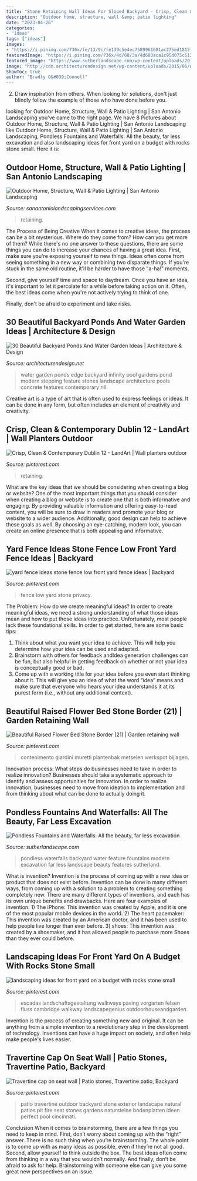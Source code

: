 ```yaml
---
title: "Stone Retaining Wall Ideas For Sloped Backyard - Crisp, Clean &amp; Contemporary Dublin 12"
description: "Outdoor home, structure, wall &amp; patio lighting"
date: "2023-04-26"
categories:
- "ideas"
tags: ["ideas"]
images:
- "https://i.pinimg.com/736x/fe/13/9c/fe139c5e4ec7589961681ac275ed1812.jpg"
featuredImage: "https://i.pinimg.com/736x/4d/68/3a/4d683aca1c95d075c612f777855a0abc.jpg"
featured_image: "https://www.sutherlandscape.com/wp-content/uploads/2018/06/innovation-backyard-water-features-gorgeous-feature-pondless-waterfalls-for-the-landscape-ideas.jpg"
image: "http://cdn.architecturendesign.net/wp-content/uploads/2015/06/AD-Backyard-Ponds-Water-Gardens-29.jpg"
ShowToc: true
author: "Bradly O&#039;Connell"
---
```



2. Draw inspiration from others. When looking for solutions, don't just blindly follow the example of those who have done before you. 

	

		
looking for Outdoor Home, Structure, Wall &amp; Patio Lighting | San Antonio Landscaping you've came to the right page. We have 8 Pictures about Outdoor Home, Structure, Wall &amp; Patio Lighting | San Antonio Landscaping like Outdoor Home, Structure, Wall &amp; Patio Lighting | San Antonio Landscaping, Pondless Fountains and Waterfalls: All the beauty, far less excavation and also landscaping ideas for front yard on a budget with rocks stone small. Here it is:
		
    
## Outdoor Home, Structure, Wall &amp; Patio Lighting | San Antonio Landscaping

<img loading=lazy src="https://www.sanantoniolandscapingservices.com/wp-content/uploads/2018/01/Structure-Retaining-Wall-Lighting.jpg" onerror="this.onerror=null;this.src='https://tse4.mm.bing.net/th?id=OIP.Du04x3M1Wzl9T2mGCK9TiAHaEU&amp;pid=15.1';" alt="Outdoor Home, Structure, Wall &amp; Patio Lighting | San Antonio Landscaping">

_Source: sanantoniolandscapingservices.com_

>retaining. 

	

The Process of Being Creative
When it comes to creative ideas, the process can be a bit mysterious. Where do they come from? How can you get more of them? While there's no one answer to these questions, there are some things you can do to increase your chances of having a great idea.
First, make sure you're exposing yourself to new things. Ideas often come from seeing something in a new way or combining two disparate things. If you're stuck in the same old routine, it'll be harder to have those "a-ha!" moments.

 Second, give yourself time and space to daydream. Once you have an idea, it's important to let it percolate for a while before taking action on it. Often, the best ideas come when you're not actively trying to think of one.

Finally, don't be afraid to experiment and take risks.

    
## 30 Beautiful Backyard Ponds And Water Garden Ideas | Architecture &amp; Design

<img loading=lazy src="http://cdn.architecturendesign.net/wp-content/uploads/2015/06/AD-Backyard-Ponds-Water-Gardens-29.jpg" onerror="this.onerror=null;this.src='https://tse3.mm.bing.net/th?id=OIP.p4nU3prB8Y9cvn8-wMIC1QHaE8&amp;pid=15.1';" alt="30 Beautiful Backyard Ponds And Water Garden Ideas | Architecture &amp; Design">

_Source: architecturendesign.net_

>water garden ponds edge backyard infinity pool gardens pond modern stepping feature stones landscape architecture pools concrete features contemporary rill. 

	

Creative art is a type of art that is often used to express feelings or ideas. It can be done in any form, but often includes an element of creativity and creativity.

    
## Crisp, Clean &amp; Contemporary Dublin 12 - LandArt | Wall Planters Outdoor

<img loading=lazy src="https://i.pinimg.com/736x/3e/cf/ea/3ecfeaf73afe2a2ecfb51f2cdca0ee7a.jpg" onerror="this.onerror=null;this.src='https://tse4.mm.bing.net/th?id=OIP.tGcMdPkn1opb_gwsBt4ccwHaJ3&amp;pid=15.1';" alt="Crisp, Clean &amp; Contemporary Dublin 12 - LandArt | Wall planters outdoor">

_Source: pinterest.com_

>retaining. 

	

What are the key ideas that we should be considering when creating a blog or website?
One of the most important things that you should consider when creating a blog or website is to create one that is both informative and engaging. By providing valuable information and offering easy-to-read content, you will be sure to draw in readers and promote your blog or website to a wider audience. Additionally, good design can help to achieve these goals as well. By choosing an eye-catching, modern look, you can create an online presence that is both appealing and informative.

    
## Yard Fence Ideas Stone Fence Low Front Yard Fence Ideas | Backyard

<img loading=lazy src="https://i.pinimg.com/736x/4d/68/3a/4d683aca1c95d075c612f777855a0abc.jpg" onerror="this.onerror=null;this.src='https://tse4.mm.bing.net/th?id=OIP.V6fxyDgllHg3NFHD5vseZAHaKR&amp;pid=15.1';" alt="yard fence ideas stone fence low front yard fence ideas | Backyard">

_Source: pinterest.com_

>fence low yard stone privacy. 

	

The Problem: How do we create meaningful ideas?
In order to create meaningful ideas, we need a strong understanding of what those ideas mean and how to put those ideas into practice. Unfortunately, most people lack these foundational skills. In order to get started, here are some basic tips: 
1. Think about what you want your idea to achieve. This will help you determine how your idea can be used and adapted. 
2. Brainstorm with others for feedback andIdea generation challenges can be fun, but also helpful in getting feedback on whether or not your idea is conceptually good or bad. 
3. Come up with a working title for your idea before you even start thinking about it. This will give you an idea of what the word “idea” means and make sure that everyone who hears your idea understands it at its purest form (i.e., without any additional context).

    
## Beautiful Raised Flower Bed Stone Border (21) | Garden Retaining Wall

<img loading=lazy src="https://i.pinimg.com/736x/cc/91/1b/cc911be3dcaec6cb44d5cd05eac59a35.jpg" onerror="this.onerror=null;this.src='https://tse3.mm.bing.net/th?id=OIP.537ltQp4zZzmc5IT5qpi3QHaFB&amp;pid=15.1';" alt="Beautiful Raised Flower Bed Stone Border (21) | Garden retaining wall">

_Source: pinterest.com_

>contenimento giardini muretti plantenbak metselen werkspot bijlagen. 

	

Innovation process: What steps do businesses need to take in order to realize innovation?
Businesses should take a systematic approach to identify and assess opportunities for innovation. In order to realize innovation, businesses need to move from ideation to implementation and from thinking about what can be done to actually doing it.

    
## Pondless Fountains And Waterfalls: All The Beauty, Far Less Excavation

<img loading=lazy src="https://www.sutherlandscape.com/wp-content/uploads/2018/06/innovation-backyard-water-features-gorgeous-feature-pondless-waterfalls-for-the-landscape-ideas.jpg" onerror="this.onerror=null;this.src='https://tse2.mm.bing.net/th?id=OIP.PwW6hvPE58qfeuMGwjAbMQHaHa&amp;pid=15.1';" alt="Pondless Fountains and Waterfalls: All the beauty, far less excavation">

_Source: sutherlandscape.com_

>pondless waterfalls backyard water feature fountains modern excavation far less landscape beauty features sutherland. 

	

What is invention?
Invention is the process of coming up with a new idea or product that does not exist before. Invention can be done in many different ways, from coming up with a solution to a problem to creating something completely new. There are many different types of inventions, and each has its own unique benefits and drawbacks. Here are four examples of invention: 1) The iPhone: This invention was created by Apple, and it is one of the most popular mobile devices in the world. 2) The heart pacemaker: This invention was created by an American doctor, and it has been used to help people live longer than ever before. 3) shoes: This invention was created by a shoemaker, and it has allowed people to purchase more Shoes than they ever could before.

    
## Landscaping Ideas For Front Yard On A Budget With Rocks Stone Small

<img loading=lazy src="https://i.pinimg.com/736x/fe/13/9c/fe139c5e4ec7589961681ac275ed1812.jpg" onerror="this.onerror=null;this.src='https://tse1.mm.bing.net/th?id=OIP.RslCC4cBHCgvZQkpx0KGQQHaND&amp;pid=15.1';" alt="landscaping ideas for front yard on a budget with rocks stone small">

_Source: pinterest.com_

>escadas landschaftsgestaltung walkways paving vorgarten felsen fluss cambridge walkway landscapegenius outdoorhouseandgarden. 

	

Invention is the process of creating something new and original. It can be anything from a simple invention to a revolutionary step in the development of technology. Inventions can have a huge impact on society, and often help make people's lives easier.

    
## Travertine Cap On Seat Wall | Patio Stones, Travertine Patio, Backyard

<img loading=lazy src="https://i.pinimg.com/originals/cf/d2/78/cfd278ecd50c5559ba197cf498d258a0.jpg" onerror="this.onerror=null;this.src='https://tse3.mm.bing.net/th?id=OIP.Rn3TbmASIer9MWoNTvYytQHaLI&amp;pid=15.1';" alt="Travertine cap on seat wall | Patio stones, Travertine patio, Backyard">

_Source: pinterest.com_

>patio travertine outdoor backyard stone exterior landscape natural patios pit fire seat stones gardens natursteine bodenplatten ideen perfect pool cincinnati. 

	

Conclusion
When it comes to brainstorming, there are a few things you need to keep in mind. First, don’t worry about coming up with the “right” answer. There is no such thing when you’re brainstorming. The whole point is to come up with as many ideas as possible, even if they’re not all good. Second, allow yourself to think outside the box. The best ideas often come from thinking in a way that you wouldn’t normally. And finally, don’t be afraid to ask for help. Brainstorming with someone else can give you some great new perspectives on an issue.

